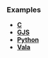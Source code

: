 ### Examples

* **[C](https://rafostar.github.io/gtuber/examples/c/)**
* **[GJS](https://rafostar.github.io/gtuber/examples/gjs/)**
* **[Python](https://rafostar.github.io/gtuber/examples/python/)**
* **[Vala](https://rafostar.github.io/gtuber/examples/vala/)**
